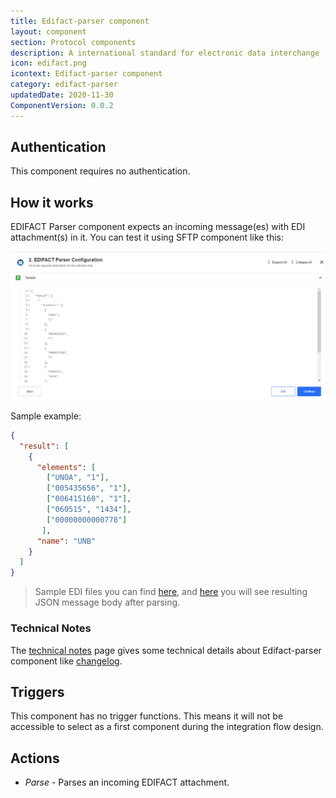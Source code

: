 ```yaml
---
title: Edifact-parser component
layout: component
section: Protocol components
description: A international standard for electronic data interchange (EDI).
icon: edifact.png
icontext: Edifact-parser component
category: edifact-parser
updatedDate: 2020-11-30
ComponentVersion: 0.0.2
---
```


## Authentication

This component requires no authentication.

## How it works

EDIFACT Parser component expects an incoming message(es) with EDI attachment(s) in it. You can test it using SFTP component like this:

![Edifact Sample](img/edifact-sample.png)

Sample example:

```json
{
  "result": [
    {
      "elements": [
        ["UNOA", "1"],
        ["005435656", "1"],
        ["006415160", "1"],
        ["060515", "1434"],
        ["00000000000778"]
       ],
      "name": "UNB"
    }
  ]
}
```

> Sample EDI files you can find [here](https://raw.githubusercontent.com/elasticio/edifact-parser-component/master/samples/INVOICE.edi), and [here](https://github.com/elasticio/edifact-parser-component/blob/master/samples/INVOICE.edi.json) you will see resulting JSON message body after parsing.

### Technical Notes

The [technical notes](technical-notes) page gives some technical details about Edifact-parser component like [changelog](/components/edifact-parser/technical-notes#changelog).

## Triggers

This component has no trigger functions. This means it will not be accessible to
select as a first component during the integration flow design.

## Actions

* *Parse* - Parses an incoming EDIFACT attachment.

